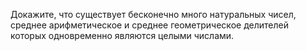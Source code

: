 Докажите, что существует бесконечно много натуральных чисел, 
среднее арифметическое и среднее геометрическое делителей которых 
одновременно являются целыми числами.